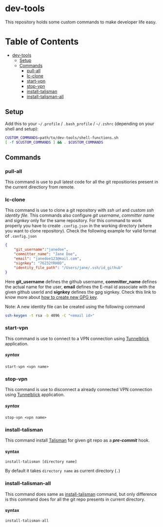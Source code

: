 # dev-tools

This repository holds some custom commands to make developer life easy. 


Table of Contents
=================
   * [dev-tools](#dev-tools)
      * [Setup](#setup)
      * [Commands](#commands)
         * [pull-all](#pull-all)
         * [lc-clone](#lc-clone)
         * [start-vpn](#start-vpn)
         * [stop-vpn](#stop-vpn)
         * [install-talisman](#install-talisman)
         * [install-talisman-all](#install-talisman-all)

## Setup
Add this to your `~/.profile` / `.bash_profile` / `~/.zshrc` (depending
on your shell and setup):
```bash
CUSTOM_COMMANDS=path/to/dev-tools/shell-functions.sh
[ -f $CUSTOM_COMMANDS ] && . $CUSTOM_COMMANDS
```

## Commands
### pull-all
This command is use to pull latest code for all the git repositiories present in the current directiory from remote.

### lc-clone
This command is use to clone a git repository with *ssh url* and *custom ssh identity file*. This commands also configure *git username*, *committer name* and *signkey* only for the same repository.
For this command to work properly you have to create `.config.json` in the working directory (where you want to clone repository). Check the following example for valid format of `.config.json`

```json
{
    "git_username":"janedoe",
    "committer_name": "Jane Doe",
    "email": "janedoe123@mail.com",
    "signkey": "76232YRH8D",
    "identity_file_path": "/Users/jane/.ssh/id_github"
}
```
Here **git_username** defines the github username, **committer_name** defines the actual name for the user, **email** defines the E-mail id associate with the given github userId and **signkey** defines the gpg signkey. Check this link to know more about [how to create new GPG key](https://help.github.com/en/articles/generating-a-new-gpg-key).

Note: A new identity file can be created using the following command
 ```sh 
 ssh-keygen -t rsa -b 4096 -C "<email id>"
 ```

### start-vpn
This command is use to connect to a VPN connection using [Tunnelblick](https://tunnelblick.net/) application.

##### syntax
```start-vpn <vpn name>```

### stop-vpn
This command is use to disconnect a already connected VPN connection using [Tunnelblick](https://tunnelblick.net/) application.

##### syntax
```stop-vpn <vpn name>```

### install-talisman

This command install [Talisman](https://github.com/thoughtworks/talisman) for given git repo as a ***pre-commit*** hook.

#### syntax
```install-talisman [directory name]```

By default it takes `directory name` as current directory (`.`)

### install-talisman-all

This command does same as [install-talisman](#install-talisman) command, but only difference is this command does for all the git repo presents in current directory.

#### syntax
```install-talisman-all```
